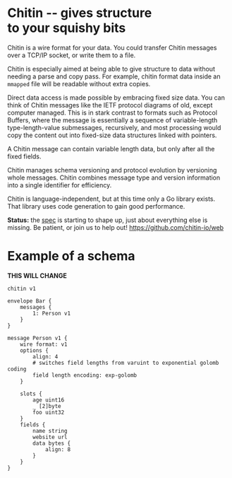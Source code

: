 # Chitin -- gives structure <br/> to your squishy bits

Chitin is a wire format for your data. You could transfer Chitin
messages over a TCP/IP socket, or write them to a file.

Chitin is especially aimed at being able to give structure to data
without needing a parse and copy pass. For example, chitin format data
inside an `mmapped` file will be readable without extra copies.

Direct data access is made possible by embracing fixed size data. You
can think of Chitin messages like the IETF protocol diagrams of old,
except computer managed. This is in stark contrast to formats such as
Protocol Buffers, where the message is essentially a sequence of
variable-length type-length-value submessages, recursively, and most
processing would copy the content out into fixed-size data structures
linked with pointers.

A Chitin message can contain variable length data, but only after all
the fixed fields.

Chitin manages schema versioning and protocol evolution by versioning
whole messages. Chitin combines message type and version information
into a single identifier for efficiency.

Chitin is language-independent, but at this time only a Go library
exists. That library uses code generation to gain good performance.


**Status:** the [spec](/spec/v1/) is starting to shape up, just about
everything else is missing. Be patient, or join us to help out!
https://github.com/chitin-io/web


# Example of a schema

**THIS WILL CHANGE**

```chitin
chitin v1

envelope Bar {
	messages {
		1: Person v1
	}
}

message Person v1 {
	wire format: v1
	options {
		align: 4
		# switches field lengths from varuint to exponential golomb coding
		field length encoding: exp-golomb
	}

	slots {
		age uint16
		_ [2]byte
		foo uint32
	}
	fields {
		name string
		website url
		data bytes {
			align: 8
		}
	}
}
```
